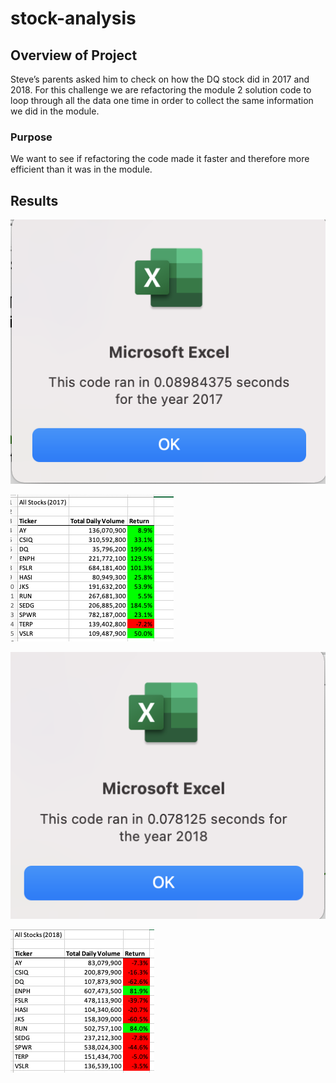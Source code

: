 # stock-analysis

## Overview of Project
Steve’s parents asked him to check on how the DQ stock did in 2017 and 2018. For this challenge we are refactoring the module 2 solution code to loop through all the data one time in order to collect the same information we did in the module. 

### Purpose
We want to see if refactoring the code made it faster and therefore more efficient than it was in the module. 

## Results






![2017 Refactored](https://github.com/cbalmaceda/stock-analysis/blob/main/Resources/2017%20Refactored.png)


![2017 results](https://github.com/cbalmaceda/stock-analysis/blob/main/Resources/2017%20results.png)

![2018 Refactored](https://github.com/cbalmaceda/stock-analysis/blob/main/Resources/2018%20Refactored.png)


![2018 Results](https://github.com/cbalmaceda/stock-analysis/blob/main/Resources/2018%20results.png)

